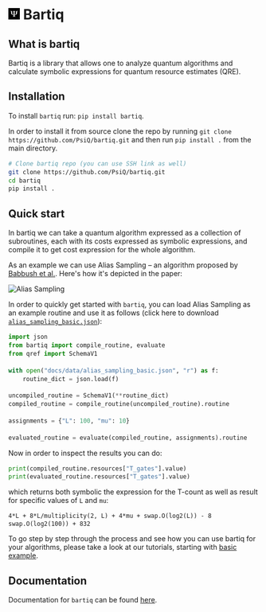 <h1><img src="https://raw.githubusercontent.com/PsiQ/bartiq/main/docs/assets/logo.png" width=23> Bartiq</h1>

## What is bartiq

Bartiq is a library that allows one to analyze quantum algorithms and calculate symbolic expressions for quantum resource estimates (QRE).

## Installation

To install `bartiq` run: `pip install bartiq`.

In order to install it from source clone the repo by running `git clone https://github.com/PsiQ/bartiq.git` and then run `pip install .` from the main directory.

```bash
# Clone bartiq repo (you can use SSH link as well)
git clone https://github.com/PsiQ/bartiq.git
cd bartiq
pip install .
```

## Quick start

In bartiq we can take a quantum algorithm expressed as a collection of subroutines, each with its costs expressed as symbolic expressions, and compile it to get cost expression for the whole algorithm.

As an example we can use Alias Sampling – an algorithm proposed by [Babbush et al.](https://journals.aps.org/prx/abstract/10.1103/PhysRevX.8.041015). Here's how it's depicted in the paper:

![Alias Sampling](https://raw.githubusercontent.com/PsiQ/bartiq/main/docs/images/alias_sampling_paper.png?token=GHSAT0AAAAAACFPHUU4MIKWTFLBJ5PLG2MCZRMBP4Q)

In order to quickly get started with `bartiq`, you can load Alias Sampling as an example routine and use it as follows (click here to download <a href="https://raw.githubusercontent.com/PsiQ/bartiq/main/docs/data/alias_sampling_basic.json" download>`alias_sampling_basic.json`</a>):


```python
import json
from bartiq import compile_routine, evaluate
from qref import SchemaV1

with open("docs/data/alias_sampling_basic.json", "r") as f:
    routine_dict = json.load(f)

uncompiled_routine = SchemaV1(**routine_dict)
compiled_routine = compile_routine(uncompiled_routine).routine

assignments = {"L": 100, "mu": 10}

evaluated_routine = evaluate(compiled_routine, assignments).routine
```

Now in order to inspect the results you can do:

```python
print(compiled_routine.resources["T_gates"].value)
print(evaluated_routine.resources["T_gates"].value)
```

which returns both symbolic the expression for the T-count as well as result for specific values of `L` and `mu`:

```
4*L + 8*L/multiplicity(2, L) + 4*mu + swap.O(log2(L)) - 8
swap.O(log2(100)) + 832
```

To go step by step through the process and see how you can use bartiq for your algorithms, please take a look at our tutorials, starting with [basic example](https://psiq.github.io/bartiq/latest/tutorials/01_basic_example/). 


## Documentation

Documentation for `bartiq` can be found [here](https://psiq.github.io/bartiq/).
